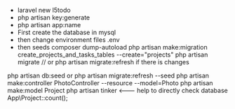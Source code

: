 * laravel new l5todo
* php artisan key:generate
* php artisan app:name <name-of-your-application>
* First create the database in mysql
* then change environment files .env
* then seeds
composer dump-autoload
php artisan make:migration create_projects_and_tasks_tables --create="projects"
php artisan migrate // or
php artisan migrate:refresh  if there is changes

php artisan db:seed or
php artisan migrate:refresh --seed
php artisan make:controller PhotoController --resource --model=Photo
php artisan make:model Project
php artisan tinker <--- help to directly check database
App\Project::count();
